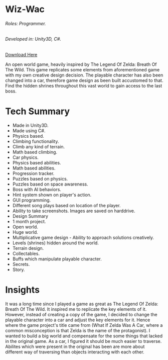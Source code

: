 # Wiz-Wac

###### Roles: Programmer. 
###### Developed in: Unity3D, C#.
[Download Here](http://chronosayo.com/Games/Wiz%20Wac%20(By%20Sayo).zip)

An open world game, heavily inspired by The Legend Of Zelda: Breath Of The Wild. This game replicates some elements from aforementioned game with my own creative design decision. The playable character has also been changed into a car, therefore game design as been built accustomed to that. Find the hidden shrines throughout this vast world to gain access to the last boss.

# Tech Summary
* Made in Unity3D.
* Made using C#.
* Physics based.
* Climbing functionality.
* Climb any kind of terrain.
* Math based climbing.
* Car physics.
* Physics based abilities.
* Math based abilities.
* Progression tracker.
* Puzzles based on physics.
* Puzzles based on space awareness.
* Boss with AI behaviors.
* Hint system shown on player's action.
* GUI programming.
* Different song plays based on location of the player.
* Ability to take screenshots. Images are saved on harddrive.
* Design Summary
* 1 month project.
* Open world.
* Huge world.
* Multiplicative game design - Ability to approach solutions creatively.
* Levels (shrines) hidden around the world.
* Terrain design.
* Collectables.
* Buffs which manipulate playable character.
* Secrets.
* Story.

# Insights
It was a long time since I played a game as great as The Legend Of Zelda: Breath Of The Wild. It inspired me to replicate the key elements of it. However, instead of creating a copy of the game, I decided to change the playable character into a car and adjust the key elements for it. Hence where the game project's title came from (What If Zelda Was A Car, where a common misconception is that Zelda is the name of the protagonist). I wanted to build a big world and compensate for the some things that lacked in the original game. As a car, I figured it should be much easier to traverse. Abilites which were present in the original has been are more about different way of traversing than objects interacting with each other.
